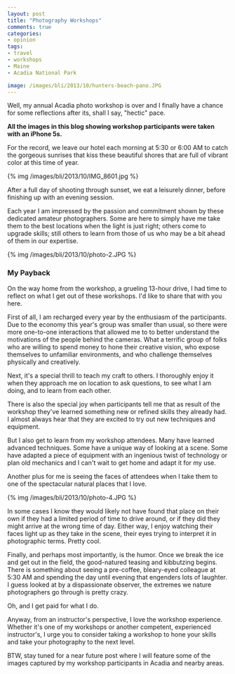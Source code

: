 ```yaml
---
layout: post
title: "Photography Workshops"
comments: true
categories:
- opinion
tags:
- travel
- workshops
- Maine
- Acadia National Park

image: /images/bli/2013/10/hunters-beach-pano.JPG
---
```


Well, my annual Acadia photo workshop is over and I finally have a chance for some reflections after its, shall I say, "hectic" pace. 

<!--more-->

**All the images in this blog showing workshop participants were taken with an iPhone 5s.**

For the record, we leave our hotel each morning at 5:30 or 6:00 AM to catch the gorgeous sunrises that kiss these beautiful shores that are full of vibrant color at this time of year. 

{% img /images/bli/2013/10/IMG_8601.jpg %}

After a full day of shooting through sunset, we eat a leisurely dinner, before finishing up with an evening session. 

Each year I am impressed by the passion and commitment shown by these dedicated amateur photographers. Some are here to simply have me take them to the best locations when the light is just right; others come to upgrade skills; still others to learn from those of us who may be a bit ahead of them in our expertise. 

{% img /images/bli/2013/10/photo-2.JPG %}

### My Payback

On the way home from the workshop, a grueling 13-hour drive, I had time to reflect on what I get out of these workshops. I'd like to share that with you here. 

First of all, I am recharged every year by the enthusiasm of the participants. Due to the economy this year's group was smaller than usual, so there were more one-to-one interactions that allowed me to to better understand the motivations of the people behind the cameras. What a terrific group of folks who are willing to spend money to hone their creative vision, who expose themselves to unfamiliar environments, and who challenge themselves physically and creatively. 

Next, it's a special thrill to teach my craft to others. I thoroughly enjoy it when they approach me on location to ask questions, to see what I am doing, and to learn from each other. 

There is also the special joy when participants tell me that as result of the workshop they've learned something new or refined skills they already had. I almost always hear that they are excited to try out new techniques and equipment. 

But I also get to learn from my workshop attendees. Many have learned advanced techniques. Some have a unique way of looking at a scene. Some have adapted a piece of equipment with an ingenious twist of technology or plan old mechanics and I can't wait to get home and adapt it for my use. 

Another plus for me is seeing the faces of attendees when I take them to one of the spectacular natural places that I love. 

{% img /images/bli/2013/10/photo-4.JPG %}

In some cases I know they would likely not have found that place on their own if they had a limited period of time to drive around, or if they did they might arrive at the wrong time of day. Either way, I enjoy watching their faces light up as they take in the scene, their eyes trying to interpret it in photographic terms. Pretty cool. 

Finally, and perhaps most importantly, is the humor. Once we break the ice and get out in the field, the good-natured teasing and kibbutzing begins. There is something about seeing a pre-coffee, bleary-eyed colleague at 5:30 AM and spending the day until evening that engenders lots of laughter. I guess looked at by a dispassionate observer, the extremes we nature photographers go through is pretty crazy. 

Oh, and I get paid for what I do. 

Anyway, from an instructor's perspective, I love the workshop experience. Whether it's one of my workshops or another competent, experienced instructor's, I urge you to consider taking a workshop to hone your skills and take your photography to the next level. 

BTW, stay tuned for a near future post where I will feature some of the images captured by my workshop participants in Acadia and nearby areas. 

